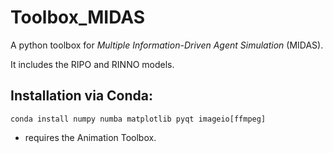 # Toolbox_MIDAS
A python toolbox for *Multiple Information-Driven Agent Simulation* (MIDAS).

It includes the RIPO and RINNO models.

## Installation via Conda:

```
conda install numpy numba matplotlib pyqt imageio[ffmpeg] 
```

+ requires the Animation Toolbox.
